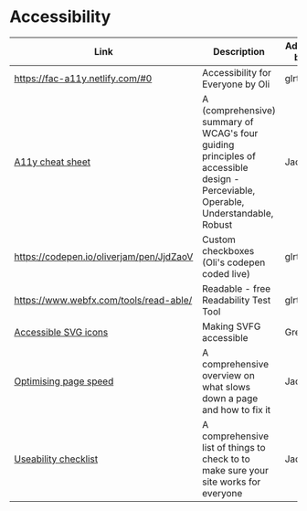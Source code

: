 # Accessibility

| Link | Description | Added by |
| ---- | ----------- | -------- |
| https://fac-a11y.netlify.com/#0 | Accessibility for Everyone by Oli  | glrta  |
|[A11y cheat sheet](https://bitsofco.de/the-accessibility-cheatsheet/)|A (comprehensive) summary of WCAG's four guiding principles of accessible design - Perceviable, Operable, Understandable, Robust |Jack|
| https://codepen.io/oliverjam/pen/JjdZaoV | Custom checkboxes (Oli's codepen coded live)  | glrta  |
| https://www.webfx.com/tools/read-able/ | Readable - free Readability Test Tool | glrta  |
| [Accessible SVG icons](https://www.24a11y.com/2018/accessible-svg-icons-with-inline-sprites/)| Making SVFG accessible | Gregor |
|[Optimising page speed](https://kinsta.com/learn/page-speed/)|A comprehensive overview on what slows down a page and how to fix it|Jack|
|[Useability checklist](https://teamsuccess.io/UX)|A comprehensive list of things to check to to make sure your site works for everyone|Jack|
